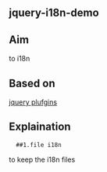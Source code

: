 ## jquery-i18n-demo

## Aim
   to i18n

## Based on
   [jquery plufgins](http://github.com/jquery-i18n-properties/jquery-i18n-properties/)
  
## Explaination
      ##1.file i18n 
   to keep the i18n files
